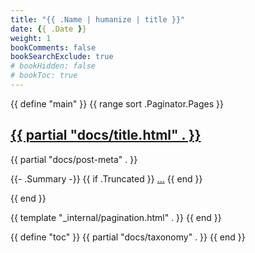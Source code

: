 ```yaml
---
title: "{{ .Name | humanize | title }}"
date: {{ .Date }}
weight: 1
bookComments: false
bookSearchExclude: true
# bookHidden: false
# bookToc: true
---
```


{{ define "main" }}
  {{ range sort .Paginator.Pages }}
  <article class="markdown book-post">
    <h2>
      <a href="{{ .RelPermalink }}">{{ partial "docs/title.html" . }}</a>
    </h2>
    {{ partial "docs/post-meta" . }}
    <p>
      {{- .Summary -}}
      {{ if .Truncated }}
        <a href="{{ .RelPermalink }}">...</a>
      {{ end }}
    </p>
  </article>
  {{ end }}

  {{ template "_internal/pagination.html" . }}
{{ end }}

{{ define "toc" }}
  {{ partial "docs/taxonomy" . }}
{{ end }}
